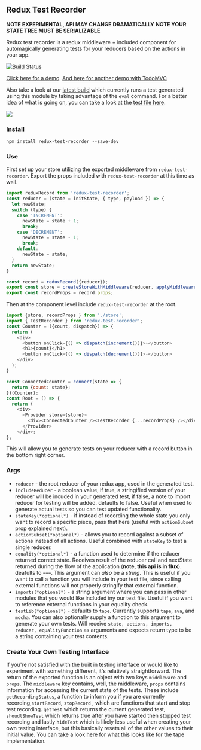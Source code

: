 ## Redux Test Recorder

**NOTE EXPERIMENTAL, API MAY CHANGE DRAMATICALLY**
**NOTE YOUR STATE TREE MUST BE SERIALIZABLE**

Redux test recorder is a redux middleware + included component for automagically generating tests for your reducers based on the actions in your app.

[![Build Status](https://travis-ci.org/conorhastings/redux-test-recorder.svg?branch=master)](https://travis-ci.org/conorhastings/redux-test-recorder)

<a href="http://conorhastings.com/redux-test-recorder/demo/index.html">Click here for a demo</a>. 
<a href="http://conorhastings.com/todo-mvc-redux-test-recorder/">And here for another demo with TodoMVC</a>

Also take a look at our <a href="https://travis-ci.org/conorhastings/redux-test-recorder">latest build</a> which currently runs a test generated using this module by taking advantage of the `eval` command. For a better idea of what is going on, you can take a look at the <a href="https://github.com/conorhastings/redux-test-recorder/blob/master/tests/index.js">test file here</a>.

<img src='http://i.imgur.com/TUMGnnb.gif' />

### Install

`npm install redux-test-recorder --save-dev`

### Use

First set up your store utilizing the exported middleware from `redux-test-recorder`. Export the props included with `redux-test-recorder` at this time as well. 

```js
import reduxRecord from 'redux-test-recorder';
const reducer = (state = initState, { type, payload }) => {
  let newState;
  switch (type) {
    case 'INCREMENT':
      newState = state + 1;
      break;
    case 'DECREMENT':
      newState = state - 1;
      break;
    default:
      newState = state;
  }
  return newState;
}

const record = reduxRecord({reducer});
export const store = createStoreWithMiddleware(reducer, applyMiddleware(record.middleware));
export const recordProps = record.props;
```

Then at the component level include `redux-test-recorder` at the root.

```js
import {store, recordProps } from './store';
import { TestRecorder } from 'redux-test-recorder';
const Counter = ({count, dispatch}) => {
  return (
    <div>
      <button onClick={() => dispatch(increment())}>+</button>
      <h1>{count}</h1>
      <button onClick={() => dispatch(decrement())}>-</button>
    </div>
  );
}

const ConnectedCounter = connect(state => {
  return {count: state};
})(Counter);
const Root = () => {
  return (
    <div>
      <Provider store={store}>
        <div><ConnectedCounter /><TestRecorder {...recordProps} /></div>
      </Provider>
    </div>;
};
```
This will allow you to generate tests on your reducer with a record button in the bottom right corner.

### Args

* `reducer` - the root reducer of your redux app, used in the generated test.
* `includeReducer` - a boolean value, if true, a stringified version of your reducer will be incuded in your generated test, if false, a note to import reducer for testing will be added. defaults to false. Useful when used to generate actual tests so you can test updated functionality.
* `stateKey(*optional*)` - if instead of recording the whole state you only want to record a specific piece, pass that here (useful with `actionSubset` prop explained next).
* `actionSubset(*optional*)` - allows you to record against a subset of actions instead of all actions. Useful combined with `stateKey` to test a single reducer.
* `equality(*optional*)` - a function used to determine if the reducer returned correct state. Receives result of the reducer call and nextState returned during the flow of the application (**note, this api is in flux**). deafults to `===`. This argument can *also* be a *string*. This is useful if you want to call a function you will include in your test file, since calling external functions will not properly stringify that external function. 
* `imports(*optional*)` - a string argument where you can pass in other modules that you would like included iny our test file. Useful if you want to reference external functions in your equality check.
* `testLib(*optional*)` - defaults to `tape`. Currently supports `tape`, `ava`, and `mocha`. You can also optionally supply a function to this argument to generate your own tests. Will receive `state, actions, imports, reducer, equalityFunction` as arguments and expects return type to be a string containing your test contents.

### Create Your Own Testing Interface

If you're not satisfied with the built in testing interface or would like to experiment with something different, it's relatively straightforward. The return of the exported function is an object with two keys `middleware` and `props`. The `middleware` key contains, well, the middleware, `props` contains information for accessing the current state of the tests. These include `getRecordingStatus`, a function to inform you if you are currently recording,`startRecord`, `stopRecord` , which are functions that start and stop test recording. `getTest` which returns the current generated test, `shoudlShowTest` which returns true after you have started then stopped test recording and lastly `hideTest` which is likely less useful when creating your own testing interface, but this basically resets all of the other values to their initial value. You can take a look <a href='https://github.com/conorhastings/redux-test-recorder/blob/master/src/create-test/tape.js'>here</a> for what this looks like for the tape implementation.

